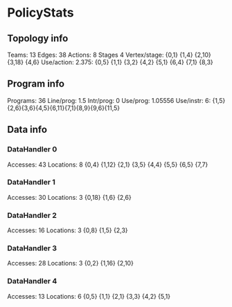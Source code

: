 # PolicyStats
## Topology info
Teams:		13
Edges:		38
Actions:	8
Stages		4
Vertex/stage:	{0,1} {1,4} {2,10} {3,18} {4,6} 
Use/action:	2.375: {0,5} {1,1} {3,2} {4,2} {5,1} {6,4} {7,1} {8,3} 

## Program info
Programs:	36
Line/prog:	1.5
Intr/prog:	0
Use/prog:	1.05556
Use/instr:	6: {1,5}{2,6}{3,6}{4,5}{6,11}{7,1}{8,9}{9,6}{11,5}

## Data info

### DataHandler 0
Accesses:	43
Locations:	8
{0,4} {1,12} {2,1} {3,5} {4,4} {5,5} {6,5} {7,7} 

### DataHandler 1
Accesses:	30
Locations:	3
{0,18} {1,6} {2,6} 

### DataHandler 2
Accesses:	16
Locations:	3
{0,8} {1,5} {2,3} 

### DataHandler 3
Accesses:	28
Locations:	3
{0,2} {1,16} {2,10} 

### DataHandler 4
Accesses:	13
Locations:	6
{0,5} {1,1} {2,1} {3,3} {4,2} {5,1} 